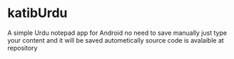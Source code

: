 # katibUrdu
A simple Urdu notepad app for Android
no need to save manually
just type your content and it will be saved autometically
source code is avalaible at repository
